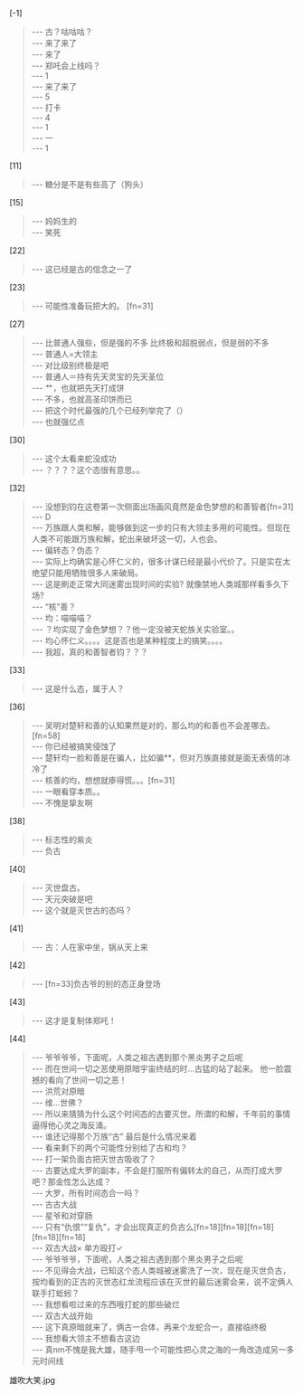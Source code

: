 
[-1] 
>--- 古？咕咕咕？<br>
>--- 来了来了<br>
>--- 来了<br>
>--- 郑吒会上线吗？<br>
>--- 1<br>
>--- 来了来了<br>
>--- 5<br>
>--- 打卡<br>
>--- 4<br>
>--- 1<br>
>--- 一<br>
>--- 1<br>

[11] 
>--- 糖分是不是有些高了（狗头）<br>

[15] 
>--- 妈妈生的<br>
>--- 笑死<br>

[22] 
>--- 这已经是古的信念之一了<br>

[23] 
>--- 可能性准备玩把大的。 [fn=31]<br>

[27] 
>--- 比普通人强些，但是强的不多
比终极和超脱弱点，但是弱的不多<br>
>--- 普通人=大领主<br>
>--- 对比级别终极是吧<br>
>--- 普通人＝持有先天灵宝的先天圣位<br>
>--- 艹，也就把先天打成饼<br>
>--- 不多，也就高圣印饼而已<br>
>--- 把这个时代最强的几个已经列举完了（）<br>
>--- 也就强亿点<br>

[30] 
>--- 这个太看来蛇没成功<br>
>--- ？？？？这个态很有意思。。<br>

[32] 
>--- 没想到钧在这卷第一次侧面出场画风竟然是金色梦想的和善智者[fn=31]<br>
>--- D<br>
>--- 万族跟人类和解，能够做到这一步的只有大领主多用的可能性。但现在人类不可能跟万族和解，蛇出来破坏这一切，人也会。<br>
>--- 偏转态？伪态？<br>
>--- 实际上均确实是心怀仁义的，很多计谋已经是最小代价了。只是实在太绝望只能用牺牲很多人来破局。<br>
>--- 这是刷走正常大同迷雾出现时间的实验?
就像禁地人类城那样看多久下场?<br>
>--- “核”善？<br>
>--- 均：喵喵喵？<br>
>--- ？均实现了金色梦想？？他一定没被天蛇族关实验室。。<br>
>--- 均心怀仁义。。。。这是否也是某种程度上的搞笑。。。。<br>
>--- 我超，真的和善智者钧？？？<br>

[33] 
>--- 这是什么态，属于人？<br>

[36] 
>--- 吴明对楚轩和善的认知果然是对的，那么均的和善也不会差哪去。[fn=58]<br>
>--- 你已经被搞笑侵蚀了<br>
>--- 楚轩均一脸和善是在骗人，比如骗**，但对万族直接就是面无表情的冰冷了<br>
>--- 核善的均，想想就瘆得慌。。。[fn=31]<br>
>--- 一眼看穿本质。。<br>
>--- 不愧是挚友啊<br>

[38] 
>--- 标志性的紫炎<br>
>--- 负古<br>

[40] 
>--- 灭世盘古。<br>
>--- 天元突破是吧<br>
>--- 这个就是灭世古的态吗？<br>

[41] 
>--- 古：人在家中坐，锅从天上来<br>

[42] 
>--- [fn=33]负古爷的别的态正身登场<br>

[43] 
>--- 这才是复制体郑吒！<br>

[44] 
>--- 爷爷爷爷，下面呢，人类之祖古遇到那个黑炎男子之后呢<br>
>--- 而在世间一切之恶使用原暗宇宙终结的时…古猛的站了起来。
他一脸震撼的看向了世间一切之恶！<br>
>--- 洪荒对原暗<br>
>--- 维…世佛？<br>
>--- 所以来猜猜为什么这个时间态的古要灭世。所谓的和解，千年前的事情逼得他心灵之海反涌。<br>
>--- 谁还记得那个万族“古” 最后是什么情况来着<br>
>--- 看来剩下的两个可能性分别给了古和均？<br>
>--- 打一架负面古把灭世古吸收了？<br>
>--- 古要达成大罗的副本，不会是打服所有偏转太的自己，从而打成大罗吧？那金性怎么达成？<br>
>--- 大罗，所有时间态合一吗？<br>
>--- 古古大战<br>
>--- 星爷和对穿肠<br>
>--- 只有“仇恨”“复仇”，才会出现真正的负古么[fn=18][fn=18][fn=18][fn=18][fn=18]<br>
>--- 双古大战×
单方殴打✓<br>
>--- 爷爷爷爷，下面呢，人类之祖古遇到那个黑炎男子之后呢<br>
>--- 不见得会大战，已知这个态人类城被迷雾洗了一次，现在是灭世负古，按均看到的正古的灭世态红龙流程应该在灭世的最后迷雾会来，说不定俩人联手打蚯蚓？<br>
>--- 我想看啦过来的东西哦打蛇的那些破烂<br>
>--- 双古大战开始<br>
>--- 这下真原暗就来了，俩古一合体，再来个龙蛇合一，直接临终极<br>
>--- 我想看大领主不想看古这边<br>
>--- 真nm不愧是我大雄，随手甩一个可能性把心灵之海的一角改造成另一多元时间线

雄吹大笑.jpg<br>
